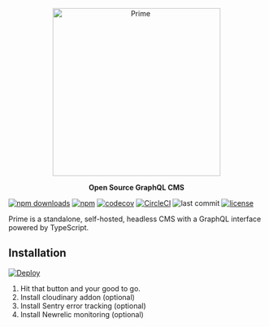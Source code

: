 <p align="center">
  <a href="https://birkir.github.io/prime/"><img alt="Prime" width="330px" src="https://raw.githubusercontent.com/birkir/prime/master/docs/_assets/prime.png" /></a>
</p>
<p align="center"><strong>Open Source GraphQL CMS</strong></p>

[![npm downloads](https://img.shields.io/npm/dt/@primecms/core.svg)](https://www.npmjs.com/package/@primecms/core)
[![npm](https://img.shields.io/npm/v/@primecms/core.svg?maxAge=2592001)](https://www.npmjs.com/package/@primecms/core)
[![codecov](https://codecov.io/gh/birkir/prime/branch/master/graph/badge.svg)](https://codecov.io/gh/birkir/prime)
[![CircleCI](https://circleci.com/gh/birkir/prime.svg?style=shield)](https://circleci.com/gh/birkir/prime)
![last commit](https://img.shields.io/github/last-commit/google/skia.svg)
[![license](https://img.shields.io/github/license/birkir/prime.svg)](https://opensource.org/licenses/MIT)

Prime is a standalone, self-hosted, headless CMS with a GraphQL interface powered by TypeScript.

## Installation

[![Deploy](https://www.herokucdn.com/deploy/button.svg)](https://heroku.com/deploy?template=https://github.com/primecms/heroku)

1. Hit that button and your good to go.
2. Install cloudinary addon (optional)
3. Install Sentry error tracking (optional)
4. Install Newrelic monitoring (optional)
